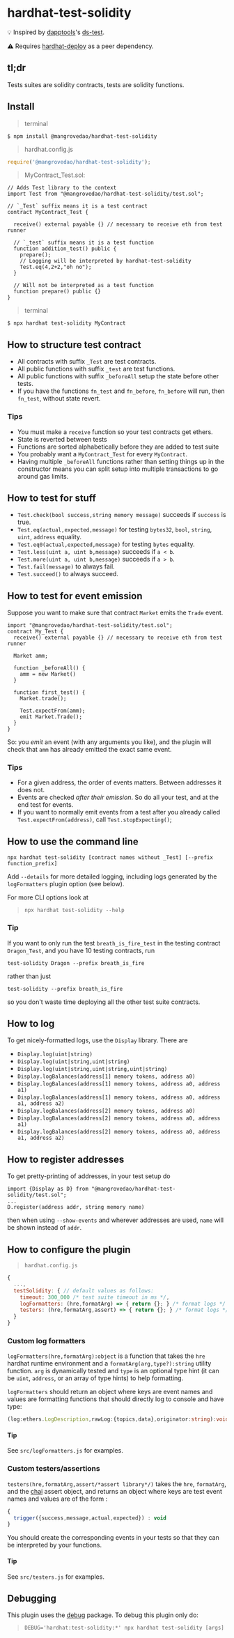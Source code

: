 # hardhat-test-solidity

💡 Inspired by [dapptools](https://github.com/dapphub/dapptools)'s [ds-test](https://github.com/dapphub/ds-test).

⚠️ Requires [hardhat-deploy](https://github.com/wighawag/hardhat-deploy) as a peer dependency.

## tl;dr

Tests suites are solidity contracts, tests are solidity functions.

## Install
> terminal
```
$ npm install @mangrovedao/hardhat-test-solidity
```

> hardhat.config.js
```javascript
require('@mangrovedao/hardhat-test-solidity');
```

> MyContract_Test.sol:
```solidity
// Adds Test library to the context
import Test from "@mangrovedao/hardhat-test-solidity/test.sol";

// `_Test` suffix means it is a test contract
contract MyContract_Test {

  receive() external payable {} // necessary to receive eth from test runner

  // `_test` suffix means it is a test function
  function addition_test() public {
    prepare();
    // Logging will be interpreted by hardhat-test-solidity
    Test.eq(4,2+2,"oh no");
  }

  // Will not be interpreted as a test function
  function prepare() public {}
}
```

> terminal
```
$ npx hardhat test-solidity MyContract
```

## How to structure test contract
* All contracts with suffix `_Test` are test contracts.
* All public functions with suffix `_test` are test functions.
* All public functions with suffix `_beforeAll` setup the state before other tests.
* If you have the functions `fn_test` and `fn_before`, `fn_before` will run, then `fn_test`, without state revert.

### Tips
* You must make a `receive` function so your test contracts get ethers.
* State is reverted between tests
* Functions are sorted alphabetically before they are added to test suite
* You probably want a `MyContract_Test` for every `MyContract`.
* Having multiple `_beforeAll` functions rather than setting things up in the constructor means you can split setup into multiple transactions to go around gas limits.

## How to test for stuff
* `Test.check(bool success,string memory message)` succeeds if `success` is true.
* `Test.eq(actual,expected,message)` for testing `bytes32`, `bool`, `string`, `uint`, `address` equality.
* `Test.eq0(actual,expected,message)` for testing `bytes` equality.
* `Test.less(uint a, uint b,message)` succeeds if `a < b`.
* `Test.more(uint a, uint b,message)` succeeds if `a > b`.
* `Test.fail(message)` to always fail.
* `Test.succeed()` to always succeed.

## How to test for event emission
Suppose you want to make sure that contract `Market` emits the `Trade` event.
```
import "@mangrovedao/hardhat-test-solidity/test.sol";
contract My_Test {
  receive() external payable {} // necessary to receive eth from test runner

  Market amm;

  function _beforeAll() {
    amm = new Market()
  }

  function first_test() {
    Market.trade();

    Test.expectFrom(amm);
    emit Market.Trade();
  }
}
```

So: you _emit_ an event (with any arguments you like), and the plugin will check that `amm` has already emitted the exact same event.


### Tips
* For a given address, the order of events matters. Between addresses it does not.
* Events are checked _after their emission_. So do all your test, and at the end test for events. 
* If you want to normally emit events from a test after you already called `Test.expectFrom(address)`, call `Test.stopExpecting()`;


## How to use the command line
`npx hardhat test-solidity [contract names without _Test] [--prefix function_prefix]`

Add `--details` for more detailed logging, including logs generated by the `logFormatters` plugin option (see below).

For more CLI options look at
> `npx hardhat test-solidity --help`

### Tip
If you want to only run the test `breath_is_fire_test` in the testing contract `Dragon_Test`, and you have 10 testing contracts, run 

```test-solidity Dragon --prefix breath_is_fire``` 

rather than just 

```test-solidity --prefix breath_is_fire``` 

so you don't waste time deploying all the other test suite contracts.

## How to log
To get nicely-formatted logs, use the `Display` library. There are
* `Display.log(uint|string)`
* `Display.log(uint|string,uint|string)`
* `Display.log(uint|string,uint|string,uint|string)`
* `Display.logBalances(address[1] memory tokens, address a0)`
* `Display.logBalances(address[1] memory tokens, address a0, address a1)`
* `Display.logBalances(address[1] memory tokens, address a0, address a1, address a2)`
* `Display.logBalances(address[2] memory tokens, address a0)`
* `Display.logBalances(address[2] memory tokens, address a0, address a1)`
* `Display.logBalances(address[2] memory tokens, address a0, address a1, address a2)`

## How to register addresses
To get pretty-printing of addresses, in your test setup do

```solidity
import {Display as D} from "@mangrovedao/hardhat-test-solidity/test.sol";
...
D.register(address addr, string memory name)
```
then when using `--show-events` and wherever addresses are used, `name` will be shown instead of `addr`. 

## How to configure the plugin
> `hardhat.config.js`
```javascript
{
  ...,
  testSolidity: { // default values as follows:
    timeout: 300_000 /* test suite timeout in ms */,
    logFormatters: (hre,formatArg) => { return {}; } /* format logs */
    testers: (hre,formatArg,assert) => { return {}; } /* format logs */
  }
}
```

### Custom log formatters
`logFormatters(hre,formatArg):object` is a function that takes the `hre` hardhat runtime environment and a `formatArg(arg,type?):string` utility function. `arg` is dynamically tested and `type` is an optional type hint (it can be `uint`, `address`, or an array of type hints) to help formatting.

`logFormatters` should return an object where keys are event names and values are formatting functions that should directly log to console and have type:

```typescript
(log:ethers.LogDescription,rawLog:{topics,data},originator:string):void
```

#### Tip
See `src/logFormatters.js` for examples.

### Custom testers/assertions
`testers(hre,formatArg,assert/*assert library*/)` takes the `hre`, `formatArg`, and the [chai](https://www.chaijs.com/) assert object, and returns an object where keys are test event names and values are of the form :

```javascript
{
  trigger({success,message,actual,expected}) : void
}
```

You should create the corresponding events in your tests so that they can be interpreted by your functions.

#### Tip
See `src/testers.js` for examples.

## Debugging

This plugin uses the [debug](https://www.npmjs.com/package/debug) package. To debug this plugin only do:

> `DEBUG='hardhat:test-solidity:*' npx hardhat test-solidity [args]`
